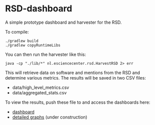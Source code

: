 # RSD-dashboard

A simple prototype dashboard and harvester for the RSD. 

To compile: 

```
./gradlew build
./gradlew copyRuntimeLibs
```

You can then run the harvester like this: 

```
java -cp "./lib/*" nl.esciencecenter.rsd.HarvestRSD 2> err
```

This will retrieve data on software and mentions from the RSD and determine various metrics. The results will be saved in two CSV files: 

- data/high_level_metrics.csv 
- data/aggregated_stats.csv  

To view the results, push these file to and access the dashboards here:

- [dashboard](https://www.dashbuilder.org/kitchensink/?import=https://raw.githubusercontent.com/jmaassen/RSD-dashboard/main/src/dashboard/dashboard.yaml)
- [detailed graphs](https://www.dashbuilder.org/kitchensink/?import=https://raw.githubusercontent.com/jmaassen/RSD-dashboard/main/src/dashboard/detailed.yaml) (under construction)



